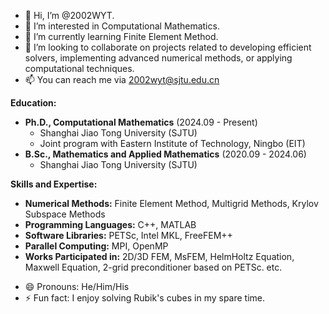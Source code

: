 - 👋 Hi, I’m @2002WYT.
- 👀 I’m interested in Computational Mathematics.
- 🌱 I’m currently learning Finite Element Method.
- 💞️ I’m looking to collaborate on projects related to developing efficient solvers, implementing advanced numerical methods, or applying computational techniques.
- 📫 You can reach me via 2002wyt@sjtu.edu.cn

**Education:**

*   **Ph.D., Computational Mathematics** (2024.09 - Present)
    *   Shanghai Jiao Tong University (SJTU)
    *   Joint program with Eastern Institute of Technology, Ningbo (EIT)
*   **B.Sc., Mathematics and Applied Mathematics** (2020.09 - 2024.06)
    *   Shanghai Jiao Tong University (SJTU)
 

**Skills and Expertise:**

*   **Numerical Methods:** Finite Element Method, Multigrid Methods, Krylov Subspace Methods
*   **Programming Languages:** C++, MATLAB
*   **Software Libraries:** PETSc, Intel MKL, FreeFEM++
*   **Parallel Computing:** MPI, OpenMP
*   **Works Participated in:** 2D/3D FEM, MsFEM, HelmHoltz Equation, Maxwell Equation, 2-grid preconditioner based on PETSc. etc. 

- 😄 Pronouns: He/Him/His
- ⚡ Fun fact: I enjoy solving Rubik's cubes in my spare time.
